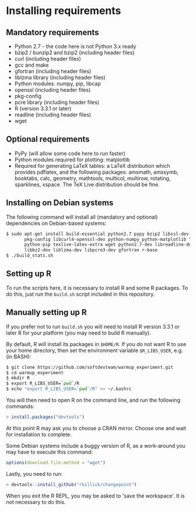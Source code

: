 # Installing requirements

## Mandatory requirements

  * Python 2.7 - the code here is not Python 3.x ready
  * bzip2 / bunzip2 and bzip2 (including header files)
  * curl (including header files)
  * gcc and make
  * gfortran (including header files)
  * liblzma library (including header files)
  * Python modules: numpy, pip, libcap
  * openssl (including header files)
  * pkg-config
  * pcre library (including header files)
  * R (version 3.3.1 or later)
  * readline (including header files)
  * wget

## Optional requirements

  * PyPy (will allow some code here to run faster)
  * Python modules required for plotting: matplotlib
  * Required for generating LaTeX tables: a LaTeX distribution which provides
    pdflatex, and the following packages: amsmath, amssymb, booktabs, calc,
    geometry, mathtools, multicol, multirow, rotating, sparklines, xspace.
    The TeX Live distribution should be fine.

## Installing on Debian systems

The following command will install all (mandatory and optional) dependencies on
Debian-based systems:

```sh
$ sudo apt-get install build-essential python2.7 pypy bzip2 libssl-dev \
       pkg-config libcurl4-openssl-dev python-numpy python-matplotlib \
       python-pip texlive-latex-extra wget python2.7-dev libreadline-dev \
       libbz2-dev liblzma-dev libpcre3-dev gfortran r-base
$ ./build_stats.sh
```

## Setting up R

To run the scripts here, it is necessary to install R and some R packages.
To do this, just run the `build.sh` script included in this repository.

## Manually setting up R

If you prefer not to run `build.sh` you will need to install R version
3.3.1 or later R for your platform (you may need to build R manually).

By default, R will install its packages in `$HOME/R`. If you do not want R to
use your home directory, then set the environment variable `$R_LIBS_USER`,
e.g. (in BASH):

```bash
$ git clone https://github.com/softdevteam/warmup_experiment.git
$ cd warmup_experiment
$ mkdir R
$ export R_LIBS_USER=`pwd`/R
$ echo "export R_LIBS_USER=`pwd`/R" >> ~/.bashrc
```

You will then need to open R on the command line, and run the following commands:

```R
> install.packages("devtools")
```

At this point R may ask you to choose a CRAN mirror. Choose one and wait for
installation to complete.

Some Debian systems include a buggy version of R, as a work-around you may
have to execute this command:

```R
options(download.file.method = "wget")
```

Lastly, you need to run:

```R
> devtools::install_github("rkillick/changepoint")
```

When you exit the R REPL, you may be asked to 'save the workspace'. It is not
necessary to do this.
